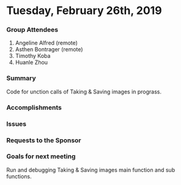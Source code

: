 # Tuesday, February 26th, 2019

### Group Attendees
1. Angeline Alfred (remote)
2. Asthen Bontrager (remote)
3. Timothy Koba
4. Huanle Zhou

### Summary
Code for unction calls of Taking & Saving images in prograss.

### Accomplishments


### Issues


### Requests to the Sponsor

### Goals for next meeting
Run and debugging Taking & Saving images main function and sub functions. 
